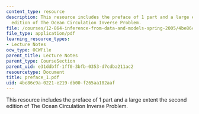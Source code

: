 ```yaml
---
content_type: resource
description: This resource includes the preface of 1 part and a large extent the second
  edition of The Ocean Circulation Inverse Problem.
file: /courses/12-864-inference-from-data-and-models-spring-2005/4be86c9a0221e219db00f265aa182aaf_preface_1.pdf
file_type: application/pdf
learning_resource_types:
- Lecture Notes
ocw_type: OCWFile
parent_title: Lecture Notes
parent_type: CourseSection
parent_uid: e31ddbff-1ff0-3bfb-0353-d7cdba211ac2
resourcetype: Document
title: preface_1.pdf
uid: 4be86c9a-0221-e219-db00-f265aa182aaf
---
```

This resource includes the preface of 1 part and a large extent the second edition of The Ocean Circulation Inverse Problem.

